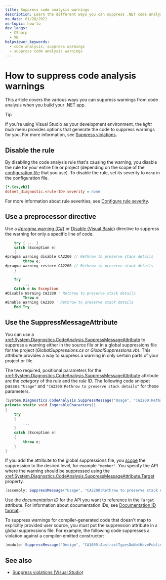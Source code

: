 ```yaml
---
title: Suppress code analysis warnings
description: Learn the different ways you can suppress .NET code analysis violations.
ms.date: 01/28/2021
ms-topic: how-to
dev_langs:
  - CSharp
  - VB
helpviewer_keywords:
  - code analysis, suppress warnings
  - suppress code analysis warnings
---
```

# How to suppress code analysis warnings

This article covers the various ways you can suppress warnings from code analysis when you build your .NET app.

> [!TIP]
> If you're using Visual Studio as your development environment, the *light bulb* menu provides options that generate the code to suppress warnings for you. For more information, see [Suppress violations](/visualstudio/code-quality/use-roslyn-analyzers?#suppress-violations).

## Disable the rule

By disabling the code analysis rule that's causing the warning, you disable the rule for your entire file or project (depending on the scope of the [configuration file](configuration-files.md) that you use). To disable the rule, set its severity to `none` in the configuration file.

```ini
[*.{cs,vb}]
dotnet_diagnostic.<rule-ID>.severity = none
```

For more information about rule severities, see [Configure rule severity](~/docs/fundamentals/code-analysis/configuration-options.md#severity-level).

## Use a preprocessor directive

Use a [#pragma warning (C#)](../../csharp/language-reference/preprocessor-directives.md#pragma-warning) or [Disable (Visual Basic)](../../visual-basic/language-reference/directives/disable-enable.md) directive to suppress the warning for only a specific line of code.

```csharp
    try { ... }
    catch (Exception e)
    {
#pragma warning disable CA2200 // Rethrow to preserve stack details
        throw e;
#pragma warning restore CA2200 // Rethrow to preserve stack details
    }
```

```vb
    Try
        ...
    Catch e As Exception
#Disable Warning CA2200 ' Rethrow to preserve stack details
        Throw e
#Enable Warning CA2200 ' Rethrow to preserve stack details
    End Try
```

## Use the SuppressMessageAttribute

You can use a <xref:System.Diagnostics.CodeAnalysis.SuppressMessageAttribute> to suppress a warning either in the source file or in a global suppressions file for the project (*GlobalSuppressions.cs* or *GlobalSuppressions.vb*). This attribute provides a way to suppress a warning in only certain parts of your project or file.

The two required, positional parameters for the <xref:System.Diagnostics.CodeAnalysis.SuppressMessageAttribute> attribute are the *category* of the rule and the *rule ID*. The following code snippet passes `"Usage"` and `"CA2200:Rethrow to preserve stack details"` for these parameters.

```csharp
[System.Diagnostics.CodeAnalysis.SuppressMessage("Usage", "CA2200:Rethrow to preserve stack details", Justification = "Not production code.")]
private static void IngorableCharacters()
{
    try
    {
        ...
    }
    catch (Exception e)
    {
        throw e;
    }
}
```

If you add the attribute to the global suppressions file, you [scope](xref:System.Diagnostics.CodeAnalysis.SuppressMessageAttribute.Scope) the suppression to the desired level, for example `"member"`. You specify the API where the warning should be suppressed using the <xref:System.Diagnostics.CodeAnalysis.SuppressMessageAttribute.Target> property.

```csharp
[assembly: SuppressMessage("Usage", "CA2200:Rethrow to preserve stack details", Justification = "Not production code.", Scope = "member", Target = "~M:MyApp.Program.IngorableCharacters")]
```

Use the *documentation ID* for the API you want to reference in the `Target` attribute. For information about documentation IDs, see [Documentation ID format](/dotnet/csharp/language-reference/language-specification/documentation-comments#id-string-format).

To suppress warnings for compiler-generated code that doesn't map to explicitly provided user source, you must put the suppression attribute in a global suppressions file. For example, the following code suppresses a violation against a compiler-emitted constructor:

```csharp
[module: SuppressMessage("Design", "CA1055:AbstractTypesDoNotHavePublicConstructors", Scope="member", Target="MyTools.Type..ctor()")]
```

## See also

- [Suppress violations (Visual Studio)](/visualstudio/code-quality/use-roslyn-analyzers?#suppress-violations)
